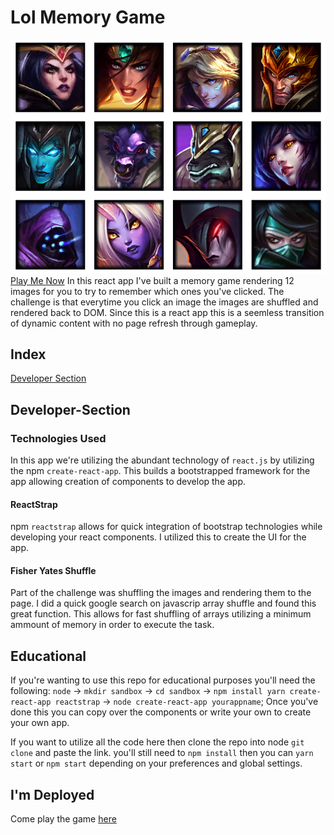# Lol Memory Game
![image](./images/example.PNG)
[Play Me Now](https://lol-memory-challenge.herokuapp.com/)
In this react app I've built a memory game rendering 12 images for you to try to remember which ones you've clicked.
The challenge is that everytime you click an image the images are shuffled and rendered back to DOM.
Since this is a react app this is a seemless transition of dynamic content with no page refresh through gameplay.

## Index
[Developer Section](#Developer-Section)

## Developer-Section

### Technologies Used

In this app we're utilizing the abundant technology of `react.js` by utilizing the npm `create-react-app`.
This builds a bootstrapped framework for the app allowing creation of components to develop the app.

#### ReactStrap

npm `reactstrap` allows for quick integration of bootstrap technologies while developing your react components.
I utilized this to create the UI for the app.

#### Fisher Yates Shuffle

Part of the challenge was shuffling the images and rendering them to the page.
I did a quick google search on javascrip array shuffle and found this great function.
This allows for fast shuffling of arrays utilizing a minimum ammount of memory in order to execute the task. 

## Educational

If you're wanting to use this repo for educational purposes you'll need the following:
`node` -> `mkdir sandbox` -> `cd sandbox` -> `npm install yarn create-react-app reactstrap` -> `node create-react-app yourappname`;
Once you've done this you can copy over the components or write your own to create your own app.

If you want to utilize all the code here then clone the repo into node `git clone` and paste the link.
you'll still need to `npm install` then you can `yarn start` or `npm start` depending on your preferences and global settings. 

## I'm Deployed

Come play the game [here](https://lol-memory-challenge.herokuapp.com/)
